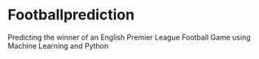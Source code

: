 # Footballprediction
Predicting the winner of an English Premier League Football Game using Machine Learning and Python
